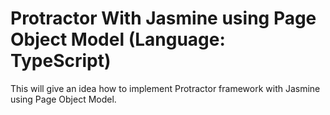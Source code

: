 # Protractor With Jasmine using Page Object Model (Language: TypeScript)
This will give an idea how to implement Protractor framework with Jasmine   using Page Object Model.
